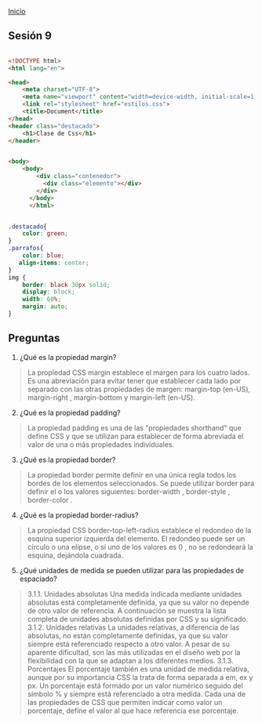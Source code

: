 <!-- No borrar o modificar -->
[Inicio](./index.md)

## Sesión 9 




```HTML

<!DOCTYPE html>
<html lang="en">

<head>
    <meta charset="UTF-8">
    <meta name="viewport" content="width=device-width, initial-scale=1.0">
    <link rel="stylesheet" href="estilos.css">
    <title>Document</title>
</head>
<header class="destacado">
    <h1>Clase de Css</h1>
</header>


<body>
    <body>
        <div class="contenedor">
          <div class="elemento"></div>
        </div>
      </body>
      </html>

```



```CSS

.destacado{
    color: green;
}
.parrafos{
    color: blue;
   align-items: center;
}
img {
    border: black 30px solid;
    display: block;
    width: 60%;
    margin: auto;
}

```

## Preguntas

1. ¿Qué es la propiedad margin?
>La propiedad CSS margin establece el margen para los cuatro lados. Es una abreviación para evitar tener que establecer cada lado por separado con las otras propiedades de margen: margin-top (en-US), margin-right , margin-bottom y margin-left (en-US).

2. ¿Qué es la propiedad padding?
> La propiedad padding es una de las "propiedades shorthand" que define CSS y que se utilizan para establecer de forma abreviada el valor de una o más propiedades individuales.

3. ¿Qué es la propiedad border?
>La propiedad border permite definir en una única regla todos los bordes de los elementos seleccionados. Se puede utilizar border para definir el o los valores siguientes: border-width , border-style , border-color .
4. ¿Qué es la propiedad border-radius?
>La propiedad CSS border-top-left-radius establece el redondeo de la esquina superior izquierda del elemento. El redondeo puede ser un círculo o una elipse, o si uno de los valores es 0 , no se redondeará la esquina, dejándola cuadrada.
5. ¿Qué unidades de medida se pueden utilizar para las propiedades de espaciado?
>3.1.1. Unidades absolutas
Una medida indicada mediante unidades absolutas está completamente definida, ya que su valor no depende de otro valor de referencia. A continuación se muestra la lista completa de unidades absolutas definidas por CSS y su significado.
>3.1.2. Unidades relativas
La unidades relativas, a diferencia de las absolutas, no están completamente definidas, ya que su valor siempre está referenciado respecto a otro valor. A pesar de su aparente dificultad, son las más utilizadas en el diseño web por la flexibilidad con la que se adaptan a los diferentes medios.
>3.1.3. Porcentajes
El porcentaje también es una unidad de medida relativa, aunque por su importancia CSS la trata de forma separada a em, ex y px. Un porcentaje está formado por un valor numérico seguido del símbolo % y siempre está referenciado a otra medida. Cada una de las propiedades de CSS que permiten indicar como valor un porcentaje, define el valor al que hace referencia ese porcentaje.











